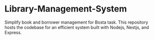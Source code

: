 # Library-Management-System
Simplify book and borrower management for Bosta task. This repository hosts the codebase for an efficient system built with Nodejs, Nestjs, and Express.
